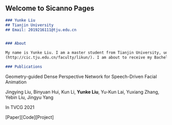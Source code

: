 ## Welcome to Sicanno Pages
```markdown
### Yunke Liu
## Tianjin University
## Email: 2019216111@tju.edu.cn


### About

My name is Yunke Liu. I am a master student from Tianjin University, uder the supervision of Associate Professor [Kun Li]
(http://cic.tju.edu.cn/faculty/likun/). I am about to receive my Bachelor's degree from the colloge of intelligence and computing, TJU in 2022.

### Publications

```
Geometry-guided Dense Perspective Network for Speech-Driven Facial Animation

Jingying Liu, Binyuan Hui, Kun Li, **Yunke Liu**, Yu-Kun Lai, Yuxiang Zhang, Yebin Liu, Jingyu Yang

In TVCG 2021

[Paper][Code][Project]
```




